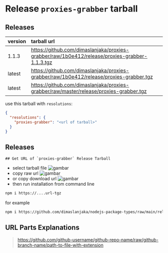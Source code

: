 # Release `proxies-grabber` tarball
## Releases
| version | tarball url |
| :--- | :--- |
| 1.1.3 | https://github.com/dimaslanjaka/proxies-grabber/raw/1b0e412/release/proxies-grabber-1.1.3.tgz |
| latest | https://github.com/dimaslanjaka/proxies-grabber/raw/1b0e412/release/proxies-grabber.tgz |
| latest | https://github.com/dimaslanjaka/proxies-grabber/raw/master/release/proxies-grabber.tgz |

use this tarball with `resolutions`:
```json
{
  "resolutions": {
    "proxies-grabber": "<url of tarball>"
  }
}
```

## Releases

    ## Get URL of `proxies-grabber` Release Tarball
- select tarball file
![gambar](https://user-images.githubusercontent.com/12471057/203216375-8af4b5d9-00c2-40fb-8d3d-d220beaabd46.png)
- copy raw url
![gambar](https://user-images.githubusercontent.com/12471057/203216508-7590cbb9-a1ce-47d6-96ca-8d82149f0762.png)
- or copy download url
![gambar](https://user-images.githubusercontent.com/12471057/203216541-3807d2c3-5213-49f3-b93d-c626dbae3b2e.png)
- then run installation from command line
```bash
npm i https://....url-tgz
```
for example
```bash
npm i https://github.com/dimaslanjaka/nodejs-package-types/raw/main/release/nodejs-package-types.tgz
```

## URL Parts Explanations
> https://github.com/github-username/github-repo-name/raw/github-branch-name/path-to-file-with-extension